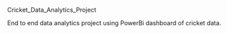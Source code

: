 Cricket_Data_Analytics_Project

End to end data analytics project using PowerBi dashboard of cricket data.
